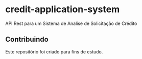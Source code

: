 # credit-application-system



API Rest para um Sistema de Analise de Solicitação de Crédito

## Contribuindo

Este repositório foi criado para fins de estudo.<br>
